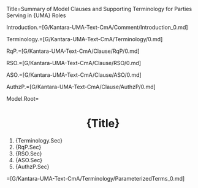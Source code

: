 Title=Summary of Model Clauses and Supporting Terminology for Parties Serving in {UMA} Roles

Introduction.=[G/Kantara-UMA-Text-CmA/Comment/Introduction_0.md]

Terminology.=[G/Kantara-UMA-Text-CmA/Terminology/0.md]

RqP.=[G/Kantara-UMA-Text-CmA/Clause/RqP/0.md]

RSO.=[G/Kantara-UMA-Text-CmA/Clause/RSO/0.md]

ASO.=[G/Kantara-UMA-Text-CmA/Clause/ASO/0.md]
 
AuthzP.=[G/Kantara-UMA-Text-CmA/Clause/AuthzP/0.md]

Model.Root=<h1 align="center">{Title}</h1><ol><li>{Terminology.Sec}<li>{RqP.Sec}<li>{RSO.Sec}<li>{ASO.Sec}<li>{AuthzP.Sec}</ol>

=[G/Kantara-UMA-Text-CmA/Terminology/ParameterizedTerms_0.md]
